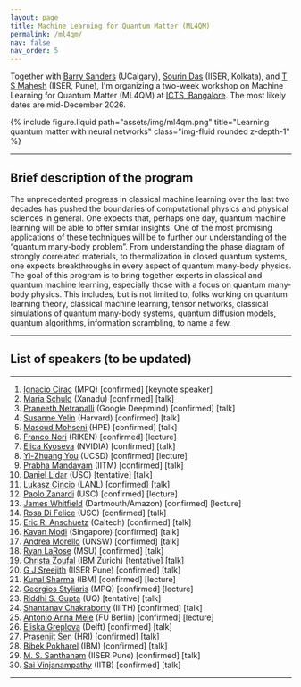 ```yaml
---
layout: page
title: Machine Learning for Quantum Matter (ML4QM)
permalink: /ml4qm/
nav: false
nav_order: 5
---
```


Together with [Barry Sanders](https://iqst.ca/people/peoplepage.php?id=4) (UCalgary), [Sourin Das](https://www.iiserkol.ac.in/web/en/people/faculty/dps/sourin/#gsc.tab=0) (IISER, Kolkata), and [T S Mahesh](http://sites.iiserpune.ac.in/~mahesh.ts/homepage.htm) (IISER, Pune), I'm organizing a two-week workshop on Machine Learning for Quantum Matter (ML4QM) at [ICTS, Bangalore](https://www.icts.res.in). The most likely dates are mid-December 2026.

<div class="row">
  <div class="col-md-6 offset-md-3">
    {% include figure.liquid
         path="assets/img/ml4qm.png"
         title="Learning quantum matter with neural networks"
         class="img-fluid rounded z-depth-1" %}
  </div>
</div>

---

## Brief description of the program

The unprecedented progress in classical machine learning over the last two decades has pushed the boundaries of computational physics and physical sciences in general. One expects that, perhaps one day, quantum machine learning will be able to offer similar insights. One of the most promising applications of these techniques will be to further our understanding of the “quantum many-body problem”. From understanding the phase diagram of strongly correlated materials, to thermalization in closed quantum systems, one expects breakthroughs in every aspect of quantum many-body physics. The goal of this program is to bring together experts in classical and quantum machine learning, especially those with a focus on quantum many-body physics. This includes, but is not limited to, folks working on quantum learning theory, classical machine learning, tensor networks, classical simulations of quantum many-body systems, quantum diffusion models, quantum algorithms, information scrambling, to name a few.

---

## List of speakers (to be updated)

---

1. [Ignacio Cirac](https://scholar.google.com/citations?user=gPGlTbgAAAAJ) (MPQ) \[confirmed\] \[keynote speaker\]  
2. [Maria Schuld](https://scholar.google.com/citations?user=_ih_hwUAAAAJ) (Xanadu) \[confirmed\] \[talk\]  
3. [Praneeth Netrapalli](https://scholar.google.com/citations?user=mim8FQkAAAAJ&hl=en&oi=ao) (Google Deepmind) \[confirmed\] \[talk\]  
4. [Susanne Yelin](https://scholar.google.com/citations?user=Z8rxIggAAAAJ) (Harvard) \[confirmed\] \[talk\]  
5. [Masoud Mohseni](https://scholar.google.com/citations?hl=en&user=KhCiiawAAAAJ&view_op=list_works) (HPE) \[confirmed\] \[talk\]  
6. [Franco Nori](https://scholar.google.com/citations?user=SRUYLREAAAAJ) (RIKEN) \[confirmed\] \[lecture\]  
7. [Elica Kyoseva](https://scholar.google.com/citations?hl=en&user=C6cblNQAAAAJ&view_op=list_works&sortby=pubdate) (NVIDIA) \[confirmed\] \[talk\]  
8. [Yi-Zhuang You](https://scholar.google.com/citations?user=PLFbeHMAAAAJ&hl=en&oi=ao) (UCSD) \[confirmed\] \[lecture\]  
9. [Prabha Mandayam](https://scholar.google.com/citations?user=kHDUY0QAAAAJ) (IITM) \[confirmed\] \[talk\]  
10. [Daniel Lidar](https://scholar.google.com/citations?user=2J2t64gAAAAJ&hl=en) (USC) \[tentative\] \[talk\]  
11. [Lukasz Cincio](https://scholar.google.com/citations?user=opZLj2AAAAAJ) (LANL) \[confirmed\] \[talk\]  
12. [Paolo Zanardi](https://scholar.google.com/citations?user=Tsn9P-YAAAAJ&hl=en) (USC) \[confirmed\] \[lecture\]  
13. [James Whitfield](https://scholar.google.com/citations?hl=en&user=XLMWVzQAAAAJ&view_op=list_works) (Dartmouth/Amazon) \[confirmed\] \[lecture\]  
14. [Rosa Di Felice](https://scholar.google.com/citations?user=u8kJRZgAAAAJ&hl=en) (USC) \[confirmed\] \[talk\]  
15. [Eric R. Anschuetz](https://scholar.google.com/citations?user=dCjnZaUAAAAJ) (Caltech) \[confirmed\] \[talk\]  
16. [Kavan Modi](https://scholar.google.com/citations?user=96Uzen0AAAAJ) (Singapore) \[confirmed\] \[talk\]  
17. [Andrea Morello](https://scholar.google.com/citations?user=_G8qcyEAAAAJ) (UNSW) \[confirmed\] \[talk\]  
18. [Ryan LaRose](https://scholar.google.com/citations?user=BLeRseAAAAAJ) (MSU) \[confirmed\] \[talk\]  
19. [Christa Zoufal](https://scholar.google.com/citations?user=4l3kCFEAAAAJ) (IBM Zurich) \[tentative\] \[talk\]  
20. [G J Sreejith](https://scholar.google.com/citations?user=G4n2WsAAAAAJ&hl=en) (IISER Pune) \[confirmed\] \[talk\]  
21. [Kunal Sharma](https://scholar.google.com/citations?user=E2eolAwAAAAJ&hl=en&oi=ao) (IBM) \[confirmed\] \[lecture\]  
22. [Georgios Styliaris](https://scholar.google.com/citations?user=h-Pis-oAAAAJ&hl=en) (MPQ) \[confirmed\] \[lecture\]  
23. [Riddhi S. Gupta](https://scholar.google.com/citations?hl=en&user=exXac4gAAAAJ&view_op=list_works) (UQ) \[tentative\] \[talk\]  
24. [Shantanav Chakraborty](https://scholar.google.com/citations?user=NXOEEbcAAAAJ&hl=en&oi=ao) (IIITH) \[confirmed\] \[talk\]  
25. [Antonio Anna Mele](https://scholar.google.com/citations?user=IgnTVy4AAAAJ) (FU Berlin) \[confirmed\] \[lecture\]  
26. [Eliska Greplova](https://scholar.google.cz/citations?&user=WIPqU4gAAAAJ) (Delft) \[confirmed\] \[talk\]  
27. [Prasenjit Sen](https://scholar.google.com/citations?user=t6vcf4_IvjcC&hl=en) (HRI) \[confirmed\] \[talk\]  
28. [Bibek Pokharel](https://scholar.google.com/citations?user=ZQXqgsEAAAAJ&hl=en) (IBM) \[confirmed\] \[talk\]  
29. [M. S. Santhanam](http://sites.iiserpune.ac.in/~santh/) (IISER Pune) \[confirmed\] \[talk\]  
30. [Sai Vinjanampathy](https://scholar.google.com/citations?user=DU_Z0-oAAAAJ&hl=en) (IITB) \[confirmed\] \[talk\]

---